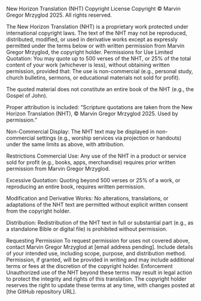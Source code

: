 New Horizon Translation (NHT) Copyright License
Copyright © Marvin Gregor Mrzyglod 2025. All rights reserved.

The New Horizon Translation (NHT) is a proprietary work protected under international copyright laws. The text of the NHT may not be reproduced, distributed, modified, or used in derivative works except as expressly permitted under the terms below or with written permission from Marvin Gregor Mrzyglod, the copyright holder.
Permissions for Use
Limited Quotation:
You may quote up to 500 verses of the NHT, or 25% of the total content of your work (whichever is less), without obtaining written permission, provided that:
The use is non-commercial (e.g., personal study, church bulletins, sermons, or educational materials not sold for profit).

The quoted material does not constitute an entire book of the NHT (e.g., the Gospel of John).

Proper attribution is included: “Scripture quotations are taken from the New Horizon Translation (NHT), © Marvin Gregor Mrzyglod 2025. Used by permission.”

Non-Commercial Display:
The NHT text may be displayed in non-commercial settings (e.g., worship services via projection or handouts) under the same limits as above, with attribution.

Restrictions
Commercial Use:
Any use of the NHT in a product or service sold for profit (e.g., books, apps, merchandise) requires prior written permission from Marvin Gregor Mrzyglod.

Excessive Quotation:
Quoting beyond 500 verses or 25% of a work, or reproducing an entire book, requires written permission.

Modification and Derivative Works:
No alterations, translations, or adaptations of the NHT text are permitted without explicit written consent from the copyright holder.

Distribution:
Redistribution of the NHT text in full or substantial part (e.g., as a standalone Bible or digital file) is prohibited without permission.

Requesting Permission
To request permission for uses not covered above, contact Marvin Gregor Mrzyglod at [email address pending]. Include details of your intended use, including scope, purpose, and distribution method. Permission, if granted, will be provided in writing and may include additional terms or fees at the discretion of the copyright holder.
Enforcement
Unauthorized use of the NHT beyond these terms may result in legal action to protect the integrity and rights of this translation. The copyright holder reserves the right to update these terms at any time, with changes posted at [the GitHub repository URL].


